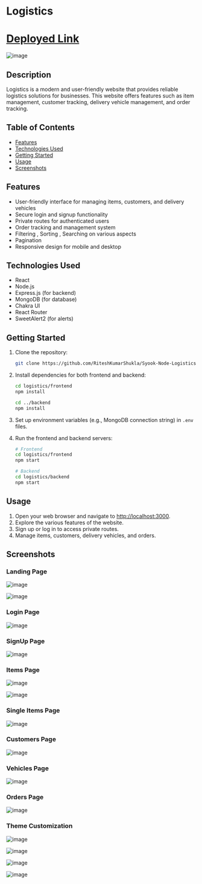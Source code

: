 # Logistics

<h1><a href="https://syook-logistics.netlify.app/">Deployed Link</a></h1>

![image](https://github.com/RiteshKumarShukla/Syook-Node-Logistics/assets/110231091/3f55cae8-1c62-4cad-b93e-e79a17ce8783)



## Description

Logistics is a modern and user-friendly website that provides reliable logistics solutions for businesses. This website offers features such as item management, customer tracking, delivery vehicle management, and order tracking.

## Table of Contents

- [Features](#features)
- [Technologies Used](#technologies-used)
- [Getting Started](#getting-started)
- [Usage](#usage)
- [Screenshots](#screenshots)

## Features

- User-friendly interface for managing items, customers, and delivery vehicles
- Secure login and signup functionality
- Private routes for authenticated users
- Order tracking and management system
- Filtering , Sorting , Searching on various aspects
- Pagination
- Responsive design for mobile and desktop

## Technologies Used

- React
- Node.js
- Express.js (for backend)
- MongoDB (for database)
- Chakra UI
- React Router
- SweetAlert2 (for alerts)

## Getting Started

1. Clone the repository:

   ```bash
   git clone https://github.com/RiteshKumarShukla/Syook-Node-Logistics.git
   ```

2. Install dependencies for both frontend and backend:

   ```bash
   cd logistics/frontend
   npm install

   cd ../backend
   npm install
   ```

3. Set up environment variables (e.g., MongoDB connection string) in `.env` files.

4. Run the frontend and backend servers:

   ```bash
   # Frontend
   cd logistics/frontend
   npm start

   # Backend
   cd logistics/backend
   npm start
   ```

## Usage

1. Open your web browser and navigate to [http://localhost:3000](http://localhost:3000).
2. Explore the various features of the website.
3. Sign up or log in to access private routes.
4. Manage items, customers, delivery vehicles, and orders.

## Screenshots

### Landing Page
![image](https://github.com/RiteshKumarShukla/Syook-Node-Logistics/assets/110231091/718c103e-4cc5-4a18-916a-e6bfb773b54e)

![image](https://github.com/RiteshKumarShukla/Syook-Node-Logistics/assets/110231091/08f33929-4bae-4e43-8812-6d06a22c136e)


### Login Page
![image](https://github.com/RiteshKumarShukla/Syook-Node-Logistics/assets/110231091/cbef18e3-0bc4-4c48-b3fb-4723d2157094)


### SignUp Page
![image](https://github.com/RiteshKumarShukla/Syook-Node-Logistics/assets/110231091/6e676c17-bbf9-4198-b121-92ccf0d65866)


### Items Page
![image](https://github.com/RiteshKumarShukla/Syook-Node-Logistics/assets/110231091/f25c19b6-08b0-4a5f-9a63-fb263799436a)

![image](https://github.com/RiteshKumarShukla/Syook-Node-Logistics/assets/110231091/6ddf7c69-c24e-41d5-b28a-a9244c4d5fd7)

### Single Items Page
![image](https://github.com/RiteshKumarShukla/Syook-Node-Logistics/assets/110231091/8c9d51a1-0f9b-487c-b9a4-e2ae96176ee8)


### Customers Page
![image](https://github.com/RiteshKumarShukla/Syook-Node-Logistics/assets/110231091/ebaded7f-79b1-431f-82a9-457d6172a233)


### Vehicles Page
![image](https://github.com/RiteshKumarShukla/Syook-Node-Logistics/assets/110231091/b8acabe8-a9a6-4aeb-a12e-03d38d507115)


### Orders Page
![image](https://github.com/RiteshKumarShukla/Syook-Node-Logistics/assets/110231091/cac61f45-56de-4c15-89ea-b4383bb8456b)

### Theme Customization
![image](https://github.com/RiteshKumarShukla/Syook-Node-Logistics/assets/110231091/19cfe302-9173-49dc-b53c-5b5008630e29)

![image](https://github.com/RiteshKumarShukla/Syook-Node-Logistics/assets/110231091/5d68e7e9-2fc6-44c5-80d8-e7d4df218dca)

![image](https://github.com/RiteshKumarShukla/Syook-Node-Logistics/assets/110231091/98cf3c7b-c3f4-4d16-a695-c6ff7a9fceee)

![image](https://github.com/RiteshKumarShukla/Syook-Node-Logistics/assets/110231091/a7a049cd-0aa0-404b-a93c-46f8dff9ac42)
